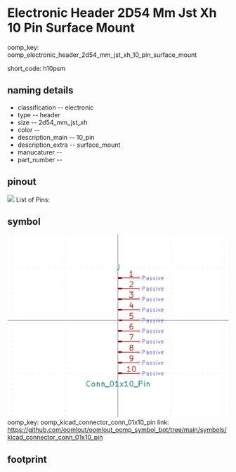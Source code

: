 # Electronic Header 2D54 Mm Jst Xh 10 Pin Surface Mount
oomp_key: oomp_electronic_header_2d54_mm_jst_xh_10_pin_surface_mount  

short_code: h10psm
## naming details
* classification -- electronic
* type -- header
* size -- 2d54_mm_jst_xh
* color -- 
* description_main -- 10_pin
* description_extra -- surface_mount
* manucaturer -- 
* part_number -- 
## pinout
![](working_pinout_600.png)
List of Pins:

## symbol

![](symbol/0/working/working_600.png)  
oomp_key: oomp_kicad_connector_conn_01x10_pin
link: https://github.com/oomlout/oomlout_oomp_symbol_bot/tree/main/symbols/kicad_connector_conn_01x10_pin


## footprint
